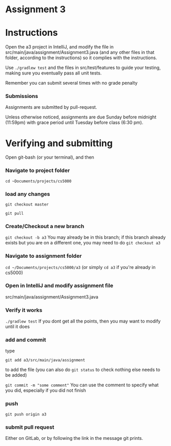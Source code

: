Assignment 3
===

# Instructions

Open the a3 project in IntelliJ, and modify the file in src/main/java/assignment/Assignment3.java (and any other files in that folder, according to the instructions) so it complies with the instructions. 

Use `./gradlew test` and the files in src/test/features to guide your testing, making sure you eventually pass all unit tests.

Remember you can submit several times with no grade penalty
### Submissions
Assignments are submitted by pull-request.

Unless otherwise noticed, assignments are due Sunday before midnight (11:59pm) with grace period until Tuesday before class (6:30 pm).

# Verifying and submitting
Open git-bash (or your terminal), and then

### Navigate to project folder
```cd ~Documents/projects/cs5000```

### load any changes
```git checkout master```

```git pull```

### Create/Checkout a new branch
```git checkout -b a3``` 
You may already be in this branch; if this branch already exists but you are on a different one, you may need to do ```git checkout a3```

### Navigate to assignment folder
```cd ~/Documents/projects/cs5000/a3```   (or simply ```cd a3``` if you're already in cs5000)


### Open in IntelliJ and modify assignment file
 src/main/java/assignment/Assignment3.java

### Verify it works
```./gradlew test```
If you dont get all the points, then you may want to modify until it does


### add and commit
type

```git add a3/src/main/java/assignment```

to add the file (you can also do ```git status``` to check nothing else needs to be added) 

```git commit -m "some comment"```
You can use the comment to specify what you did, especially if you did not finish

### push
```git push origin a3```

### submit pull request
Either on GitLab, or by following the link in the message git prints.

